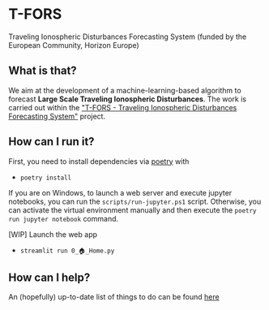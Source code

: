 # T-FORS
Traveling Ionospheric Disturbances Forecasting System (funded by the European Community, Horizon Europe)

## What is that?
We aim at the development of a machine-learning-based algorithm to forecast **Large Scale Traveling Ionospheric Disturbances**. The work is carried out within the ["T-FORS - Traveling Ionospheric Disturbances Forecasting System"](https://cordis.europa.eu/project/id/101081835) project.

## How can I run it?

First, you need to install dependencies via [poetry](https://python-poetry.org/docs/) with

- `poetry install`

If you are on Windows, to launch a web server and execute jupyter notebooks, you can run the `scripts/run-jupyter.ps1` script.
Otherwise, you can activate the virtual environment manually and then execute the `poetry run jupyter notebook` command.

[WIP] Launch the web app

- `streamlit run 0_🏠_Home.py`

## How can I help?

An (hopefully) up-to-date list of things to do can be found [here](https://github.com/viventriglia/t-fors/blob/develop/todo.md?plain=1)